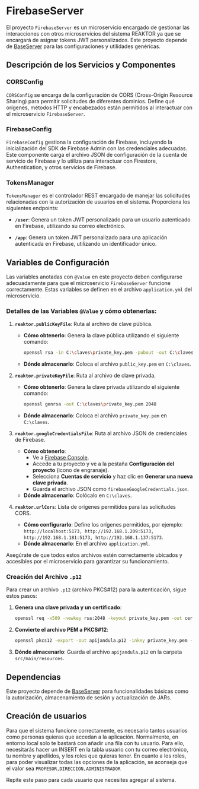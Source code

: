 
# FirebaseServer

El proyecto `FirebaseServer` es un microservicio encargado de gestionar las interacciones con otros microservicios del sistema REAKTOR ya que se encargará de asignar tokens JWT personalizados. Este proyecto depende de [BaseServer](https://github.com/IESJandula/Reaktor_BaseServer) para las configuraciones y utilidades genéricas.

## Descripción de los Servicios y Componentes

### CORSConfig
`CORSConfig` se encarga de la configuración de CORS (Cross-Origin Resource Sharing) para permitir solicitudes de diferentes dominios. Define qué orígenes, métodos HTTP y encabezados están permitidos al interactuar con el microservicio `FirebaseServer`.

### FirebaseConfig
`FirebaseConfig` gestiona la configuración de Firebase, incluyendo la inicialización del SDK de Firebase Admin con las credenciales adecuadas. Este componente carga el archivo JSON de configuración de la cuenta de servicio de Firebase y lo utiliza para interactuar con Firestore, Authentication, y otros servicios de Firebase.

### TokensManager
`TokensManager` es el controlador REST encargado de manejar las solicitudes relacionadas con la autorización de usuarios en el sistema. Proporciona los siguientes endpoints:

- **`/user`**: Genera un token JWT personalizado para un usuario autenticado en Firebase, utilizando su correo electrónico.

- **`/app`**: Genera un token JWT personalizado para una aplicación autenticada en Firebase, utilizando un identificador único. 

## Variables de Configuración

Las variables anotadas con `@Value` en este proyecto deben configurarse adecuadamente para que el microservicio `FirebaseServer` funcione correctamente. Estas variables se definen en el archivo `application.yml` del microservicio.

### Detalles de las Variables `@Value` y cómo obtenerlas:

1. **`reaktor.publicKeyFile`**: Ruta al archivo de clave pública.
   - **Cómo obtenerlo**: Genera la clave pública utilizando el siguiente comando:
     ```bash
     openssl rsa -in C:\claves\private_key.pem -pubout -out C:\claves\public_key.pem
     ```
   - **Dónde almacenarlo**: Coloca el archivo `public_key.pem` en `C:\claves`.

2. **`reaktor.privateKeyFile`**: Ruta al archivo de clave privada.
   - **Cómo obtenerlo**: Genera la clave privada utilizando el siguiente comando:
     ```bash
     openssl genrsa -out C:\claves\private_key.pem 2048
     ```
   - **Dónde almacenarlo**: Coloca el archivo `private_key.pem` en `C:\claves`.

3. **`reaktor.googleCredentialsFile`**: Ruta al archivo JSON de credenciales de Firebase.
   - **Cómo obtenerlo**: 
     - Ve a [Firebase Console](https://console.firebase.google.com/).
     - Accede a tu proyecto y ve a la pestaña **Configuración del proyecto** (icono de engranaje).
     - Selecciona **Cuentas de servicio** y haz clic en **Generar una nueva clave privada**.
     - Guarda el archivo JSON como `firebaseGoogleCredentials.json`.
   - **Dónde almacenarlo**: Colócalo en `C:\claves`.

4. **`reaktor.urlCors`**: Lista de orígenes permitidos para las solicitudes CORS.
   - **Cómo configurarlo**: Define los orígenes permitidos, por ejemplo: `http://localhost:5173, http://192.168.1.209:5173, http://192.168.1.181:5173, http://192.168.1.137:5173`.
   - **Dónde almacenarlo**: En el archivo `application.yml`.

Asegúrate de que todos estos archivos estén correctamente ubicados y accesibles por el microservicio para garantizar su funcionamiento.


### Creación del Archivo `.p12`

Para crear un archivo `.p12` (archivo PKCS#12) para la autenticación, sigue estos pasos:

1. **Genera una clave privada y un certificado**:
   ```bash
   openssl req -x509 -newkey rsa:2048 -keyout private_key.pem -out cert.pem -days 365
   ```
2. **Convierte el archivo PEM a PKCS#12**:
   ```bash
   openssl pkcs12 -export -out apijandula.p12 -inkey private_key.pem -in cert.pem -name "apijandula"
   ```
3. **Dónde almacenarlo**: Guarda el archivo `apijandula.p12` en la carpeta `src/main/resources`.

## Dependencias

Este proyecto depende de [BaseServer](https://github.com/IESJandula/Base_Server/) para funcionalidades básicas como la autorización, almacenamiento de sesión y actualización de JARs.

## Creación de usuarios

Para que el sistema funcione correctamente, es necesario tantos usuarios como personas quieras que accedan a la aplicación. Normalmente, en entorno local solo te bastará con añadir una fila con tu usuario. Para ello, necesitarás hacer un INSERT en la tabla usuario con tu correo electrónico, tu nombre y apellidos, y los roles que quieras tener. En cuanto a los roles, para poder visualizar todas las opciones de la aplicación, se aconseja que el valor sea `PROFESOR,DIRECCION,ADMINISTRADOR`

Repite este paso para cada usuario que necesites agregar al sistema.
